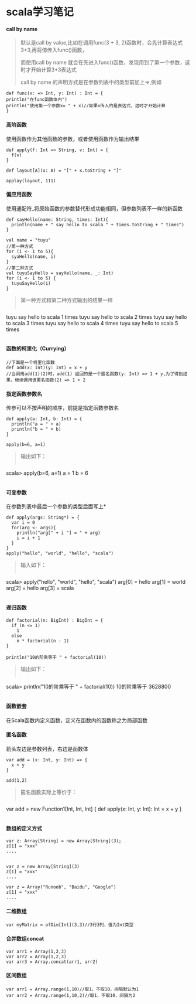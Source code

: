 # scala学习笔记

#### call by name
> 默认是call by value,比如在调用func(3 + 3, 2)函数时，会先计算表达式3+3,再将值传入func()函数，
>
> 而使用call by name 就会在先进入func()函数，发现用到了第一个参数，这时才开始计算3+3表达式
>
> call by name 的声明方式是在参数列表中的类型前加上=>,例如
```
def func(x: => Int, y: Int) : Int = {
println("在func函数体内")
println("使用第一个参数x= " + x)//如果x传入的是表达式，这时才开始计算
}
```

#### 高阶函数
使用函数作为其他函数的参数，或者使用函数作为输出结果

```
def apply(f: Int => String, v: Int) = {
  f(v)
}

def layout[A](x: A) = "[" + x.toString + "]"

applay(layout, 111)
```

#### 偏应用函数
使用通配符_将原始函数的参数替代形成功能相同，但参数列表不一样的新函数

```
def sayHello(name: String, times: Int){
  println(name + " say hello to scala " + times.toString + " times")
}

val name = "tuyu"
//第一种方式
for (i <- 1 to 5){
  syaHello(name, i)
}
//第二种方式
val tuyuSayHello = sayHello(name, _: Int)
for (i <- 1 to 5) {
  tuyuSayHello(i)
}
```
> 第一种方式和第二种方式输出的结果一样
> ```
tuyu say hello to scala 1 times
tuyu say hello to scala 2 times
tuyu say hello to scala 3 times
tuyu say hello to scala 4 times
tuyu say hello to scala 5 times
> ```

#### 函数的柯里化（Currying）
```
//下面是一个柯里化函数
def add(x: Int)(y: Int) = x + y
//当调用add(1)(2)时，add(1) 返回的是一个匿名函数(y: Int) => 1 + y,为了得到结果，继续调用该匿名函数(2) => 1 + 2
```

#### 指定函数参数名
传参可以不按声明的顺序，前提是指定函数参数名

```
def apply(a: Int, b: Int) = {
  println("a = " + a)
  println("b = " + b)
}

apply(b=6, a=1)
```
> 输出如下：
>
> ```
scala> apply(b=6, a=1)
a = 1
b = 6
> ```

#### 可变参数
在参数列表中最后一个参数的类型后面写上*

```
def apply(args: String*) = {
  var i = 0
  for(arg <- args){
    println("arg[" + i "] = " + arg)
    i = i + 1
  }
}
apply("hello", "world", "hello", "scala")
```
> 输入如下：
>
> ```
scala> apply("hello", "world", "hello", "scala")
arg[0] = hello
arg[1] = world
arg[2] = hello
arg[3] = scala
> ```

#### 递归函数

```
def factorial(n: BigInt) : BigInt = {
  if (n <= 1)
    1
  else
    n * factorial(n - 1)
}

println("10的阶乘等于 " + factorial(10))
```
> 输出如下：
>
> ```
scala> println("10的阶乘等于 " + factorial(10))
10的阶乘等于 3628800
> ```

#### 函数嵌套
在Scala函数内定义函数，定义在函数内的函数称之为局部函数


#### 匿名函数
箭头左边是参数列表，右边是函数体

```
var add = (x: Int, y: Int) => {
  x + y
}

add(1,2)
```
> 匿名函数实际上等价于：
>
> ```
var add = new Function1[Int, Int, Int] {
  def apply(x: Int, y: Int): Int = x + y
}
> ```

#### 数组的定义方式
```
var z: Array[String] = new Array[String](3);
z[1] = "xxx"
....


var z = new Array[String](3)
z[1] = "xxx"
....

var z = Array("Runoob", "Baidu", "Google")
z[1] = "xxx"
....
```

#### 二维数组

```
var myMatrix = ofDim[Int](3,3)//3行3列，值为Int类型
```

#### 合并数组concat

```
var arr1 = Array(1,2,3)
var arr2 = Array(1,2,3)
var arr3 = Array.concat(arr1, arr2)
```

#### 区间数组

```
var arr1 = Array.range(1,10)//取1，不取10，间隔默认为1
var arr2 = Array.range(1,10,2)//取1，不取10，间隔为2
```
